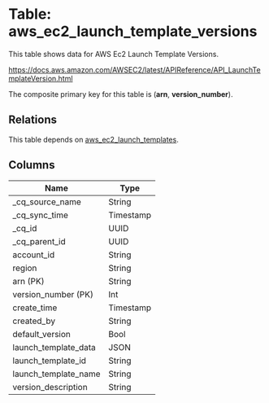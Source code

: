 # Table: aws_ec2_launch_template_versions

This table shows data for AWS Ec2 Launch Template Versions.

https://docs.aws.amazon.com/AWSEC2/latest/APIReference/API_LaunchTemplateVersion.html

The composite primary key for this table is (**arn**, **version_number**).

## Relations

This table depends on [aws_ec2_launch_templates](aws_ec2_launch_templates).

## Columns

| Name          | Type          |
| ------------- | ------------- |
|_cq_source_name|String|
|_cq_sync_time|Timestamp|
|_cq_id|UUID|
|_cq_parent_id|UUID|
|account_id|String|
|region|String|
|arn (PK)|String|
|version_number (PK)|Int|
|create_time|Timestamp|
|created_by|String|
|default_version|Bool|
|launch_template_data|JSON|
|launch_template_id|String|
|launch_template_name|String|
|version_description|String|